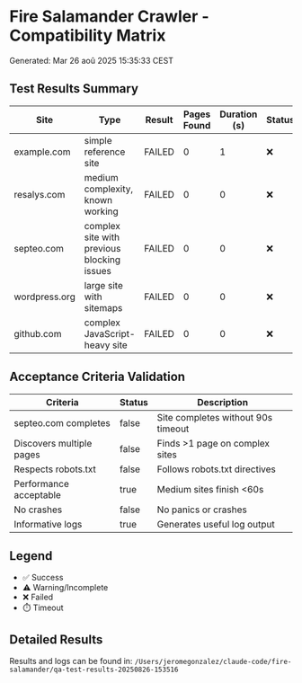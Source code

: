 # Fire Salamander Crawler - Compatibility Matrix

Generated: Mar 26 aoû 2025 15:35:33 CEST

## Test Results Summary

| Site | Type | Result | Pages Found | Duration (s) | Status |
|------|------|--------|-------------|--------------|--------|
| example.com | simple reference site | FAILED | 0 | 1 | ❌ |
| resalys.com | medium complexity, known working | FAILED | 0 | 0 | ❌ |
| septeo.com | complex site with previous blocking issues | FAILED | 0 | 0 | ❌ |
| wordpress.org | large site with sitemaps | FAILED | 0 | 0 | ❌ |
| github.com | complex JavaScript-heavy site | FAILED | 0 | 0 | ❌ |

## Acceptance Criteria Validation

| Criteria | Status | Description |
|----------|--------|-------------|
| septeo.com completes | false | Site completes without 90s timeout |
| Discovers multiple pages | false | Finds >1 page on complex sites |
| Respects robots.txt | false | Follows robots.txt directives |
| Performance acceptable | true | Medium sites finish <60s |
| No crashes | false | No panics or crashes |
| Informative logs | true | Generates useful log output |

## Legend
- ✅ Success
- ⚠️ Warning/Incomplete
- ❌ Failed
- ⏱️ Timeout

## Detailed Results

Results and logs can be found in: `/Users/jeromegonzalez/claude-code/fire-salamander/qa-test-results-20250826-153516`

